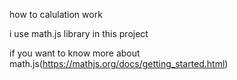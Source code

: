how to calulation work

i use math.js library in this project

if you want to know more about math.js(https://mathjs.org/docs/getting_started.html)
